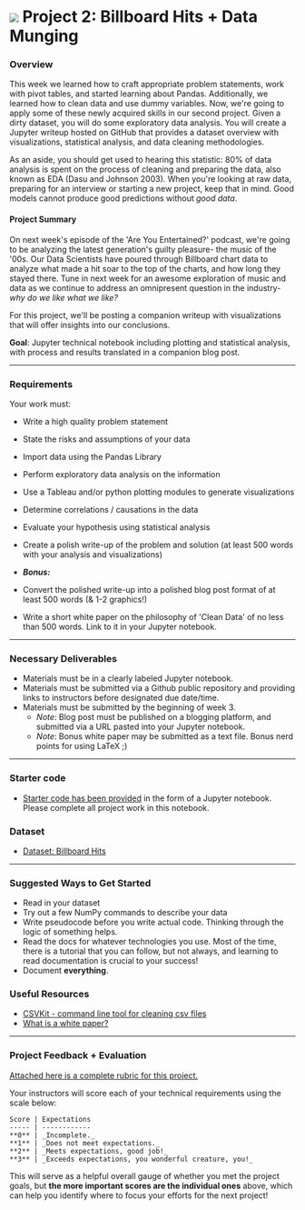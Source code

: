 
# ![](https://ga-dash.s3.amazonaws.com/production/assets/logo-9f88ae6c9c3871690e33280fcf557f33.png) Project 2: Billboard Hits + Data Munging

### Overview

This week we learned how to craft appropriate problem statements, work with pivot tables, and started learning about Pandas. Additionally, we learned how to clean data and use dummy variables. Now,  we're going to apply some of these newly acquired skills in our second project. Given a dirty dataset, you will do some exploratory data analysis. You will create a Jupyter writeup hosted on GitHub that provides a dataset overview with visualizations, statistical analysis, and data cleaning methodologies.

As an aside, you should get used to hearing this statistic: 80% of data analysis is spent on the process of cleaning and preparing the data, also known as EDA (Dasu and Johnson 2003). When you're looking at raw data, preparing for an interview or starting a new project, keep that in mind. Good models cannot produce good predictions without _good data_.

#### Project Summary

On next week's episode of the 'Are You Entertained?' podcast, we're going to be analyzing the latest generation's guilty pleasure- the music of the '00s. Our Data Scientists have poured through Billboard chart data to analyze what made a hit soar to the top of the charts, and how long they stayed there. Tune in next week for an awesome exploration of music and data as we continue to address an omnipresent question in the industry- _why do we like what we like?_

For this project, we'll be posting a companion writeup with visualizations that will offer insights into our conclusions.

**Goal**: Jupyter technical notebook including plotting and statistical analysis, with process and results translated in a companion blog post.

---

### Requirements

Your work must:

- Write a high quality problem statement
- State the risks and assumptions of your data
- Import data using the Pandas Library
- Perform exploratory data analysis on the information
- Use a Tableau and/or python plotting modules to generate visualizations
- Determine correlations / causations in the data
- Evaluate your hypothesis using statistical analysis
- Create a polish write-up of the problem and solution (at least 500 words with your analysis and visualizations)

- ***Bonus:***
 - Convert the polished write-up into a polished blog post format of at least 500 words (& 1-2 graphics!)
 - Write a short white paper on the philosophy of 'Clean Data' of no less than 500 words. Link to it in your Jupyter notebook.

---

### Necessary Deliverables

- Materials must be in a clearly labeled Jupyter notebook.
- Materials must be submitted via a Github public repository and providing links to instructors before designated due date/time.
- Materials must be submitted by the beginning of week 3.
  - _Note_: Blog post must be published on a blogging platform, and submitted via a URL pasted into your Jupyter notebook.
  - _Note_: Bonus white paper may be submitted as a text file. Bonus nerd points for using LaTeX ;)

---

### Starter code

- [Starter code has been provided](./starter-code/) in the form of a Jupyter notebook. Please complete all project work in this notebook.

### Dataset

- [Dataset: Billboard Hits](./assets/billboard.csv)

---

### Suggested Ways to Get Started

- Read in your dataset
- Try out a few NumPy commands to describe your data
- Write pseudocode before you write actual code. Thinking through the logic of something helps.  
- Read the docs for whatever technologies you use. Most of the time, there is a tutorial that you can follow, but not always, and learning to read documentation is crucial to your success!
- Document **everything**.

### Useful Resources
- [CSVKit - command line tool for cleaning csv files](https://csvkit.readthedocs.org/en/latest/tutorial.html)
- [What is a white paper?](https://owl.english.purdue.edu/owl/resource/546/1/)

---

### Project Feedback + Evaluation

[Attached here is a complete rubric for this project.](./project-02-rubric.md)

Your instructors will score each of your technical requirements using the scale below:

    Score | Expectations
    ----- | ------------
    **0** | _Incomplete._
    **1** | _Does not meet expectations._
    **2** | _Meets expectations, good job!_
    **3** | _Exceeds expectations, you wonderful creature, you!_

 This will serve as a helpful overall gauge of whether you met the project goals, but __the more important scores are the individual ones__ above, which can help you identify where to focus your efforts for the next project!
